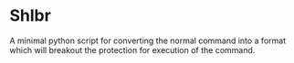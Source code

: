 # Shlbr
A minimal python script for converting the normal command into a format which will breakout the protection for execution of the command.
